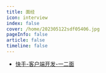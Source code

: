```yaml
---
title: 面经
icon: interview 
index: false
cover: /home/202305122sdf05406.jpg
pageInfo: false
article: false
timeline: false
---
```


- <HopeIcon icon="duihua"/> [快手-客户端开发-一二面](kuaishouone.md)
